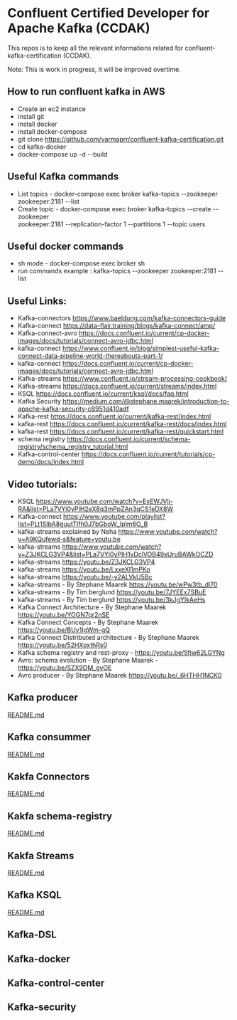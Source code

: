 # Confluent Certified Developer for Apache Kafka (CCDAK)

This repos is to keep all the relevant informations related for confluent-kafka-certification (CCDAK).

Note: This is work in progress, it will be improved overtime. 

## How to run confluent kafka in AWS ##
* Create an ec2 instance
* install git
* install docker
* install docker-compose
* git clone https://github.com/varmaprr/confluent-kafka-certification.git
* cd kafka-docker 
* docker-compose up -d --build

## Useful Kafka commands
* List topics  - docker-compose exec broker kafka-topics --zookeeper zookeeper:2181 --list
* Create topic  - docker-compose exec broker kafka-topics --create --zookeeper \
                  zookeeper:2181 --replication-factor 1 --partitions 1 --topic users

## Useful docker commands
* sh mode - docker-compose exec broker sh
* run commands example : kafka-topics --zookeeper zookeeper:2181 --list


## Useful Links: ##
* Kafka-connectors https://www.baeldung.com/kafka-connectors-guide
* Kafka-connect https://data-flair.training/blogs/kafka-connect/amp/
* Kafka-connect-avro https://docs.confluent.io/current/cp-docker-images/docs/tutorials/connect-avro-jdbc.html
* kafka-connect https://www.confluent.io/blog/simplest-useful-kafka-connect-data-pipeline-world-thereabouts-part-1/
* kafka-connect https://docs.confluent.io/current/cp-docker-images/docs/tutorials/connect-avro-jdbc.html
* Kafka-streams https://www.confluent.io/stream-processing-cookbook/
* Kafka-streams https://docs.confluent.io/current/streams/index.html
* KSQL https://docs.confluent.io/current/ksql/docs/faq.html
* Kafka Security https://medium.com/@stephane.maarek/introduction-to-apache-kafka-security-c8951d410adf
* Kafka-rest https://docs.confluent.io/current/kafka-rest/index.html
* kafka-rest https://docs.confluent.io/current/kafka-rest/docs/index.html
* kafka-rest https://docs.confluent.io/current/kafka-rest/quickstart.html
* schema registry https://docs.confluent.io/current/schema-registry/schema_registry_tutorial.html
* Kafka-control-center https://docs.confluent.io/current/tutorials/cp-demo/docs/index.html

## Video tutorials: ##
* KSQL https://www.youtube.com/watch?v=ExEWJVjj-RA&list=PLa7VYi0yPIH2eX8q3mPpZAn3qCS1eDX8W
* Kafka-connect https://www.youtube.com/playlist?list=PLt1SIbA8guutTlfh0J7bGboW_Iplm6O_B
* kafka-streams explained by Neha https://www.youtube.com/watch?v=A9KQufewd-s&feature=youtu.be
* kafka-streams https://www.youtube.com/watch?v=Z3JKCLG3VP4&list=PLa7VYi0yPIH1vDclVOB49xUruBAWkOCZD
* kafka-streams https://youtu.be/Z3JKCLG3VP4
* kafka-streams https://youtu.be/LxxeXI1mPKo
* kafka-streams https://youtu.be/-y2ALVkU5Bc
* kafka-streams - By Stephane Maarek https://youtu.be/wPw3tb_dl70
* kafka-streams - By Tim berglund https://youtu.be/7JYEEx7SBuE
* kafka-streams - By Tim berglund https://youtu.be/3kJgYIkAeHs
* Kafka Connect Architecture - By Stephane Maarek https://youtu.be/YOGN7qr2nSE
* Kafka Connect Concepts - By Stephane Maarek https://youtu.be/BUv1IgWm-gQ
* Kafka Connect Distributed architecture - By Stephane Maarek https://youtu.be/52HXoxthRs0
* Kafka schema registry and rest-proxy - https://youtu.be/5fjw62LGYNg
* Avro: schema evolution - By Stephane Maarek - https://youtu.be/SZX9DM_gyOE
* Avro producer - By Stephane Maarek https://youtu.be/_6HTHH1NCK0

## Kafka producer ##
[README.md](kafka-producer/README.md)
## Kafka consummer ##
[README.md](kafka-consumer/README.md)
## Kakfa Connectors ##
[README.md](kafka-connectors/README.md)
## Kakfa schema-registry ##
[README.md](kafka-schema-registry/README.md)
## Kakfa Streams ##
[README.md](kafka-streams/README.md)
## Kafka KSQL ##
[README.md](kafka-ksql/README.md)
## Kafka-DSL ##

## Kafka-docker ##

## Kafka-control-center ##

## Kafka-security ##
